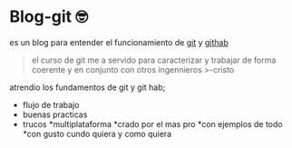 # Blog-git  🤓 
es un blog para entender el funcionamiento de [git](https://github.com/git "git") y [githab](https://github.com "githab")
> el curso de git me a servido para caracterizar y trabajar de forma coerente y en conjunto con otros ingennieros >-cristo

atrendio los fundamentos de git y git hab; 
* flujo de trabajo 
* buenas practicas 
* trucos 
*multiplataforma 
*crado por el mas pro 
*con ejemplos de todo 
*con gusto cundo quiera y como quiera 
